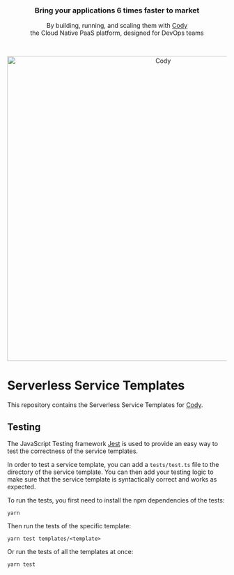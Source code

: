 <h3 align="center">Bring your applications 6 times faster to market</h3>

<p align="center">By building, running, and scaling them with <a href="https://cody.build" target="_blank">Cody</a><br>the Cloud Native PaaS platform, designed for DevOps teams</p>

<br>

<p align="center">
  <a href="https://cody.build" target="_blank">
    <img src="https://cody.build/img/scenes/solution.svg" width="700px" alt="Cody" />
  </a>
</p>

# Serverless Service Templates

This repository contains the Serverless Service Templates for [Cody](https://cody.build).

## Testing

The JavaScript Testing framework [Jest](https://jestjs.io/) is used to provide an easy way to test the correctness of the service templates.

In order to test a service template, you can add a `tests/test.ts` file to the directory of the service template. You can then add your testing logic to make sure that the service template is syntactically correct and works as expected.

To run the tests, you first need to install the npm dependencies of the tests:

```
yarn
```

Then run the tests of the specific template:

```
yarn test templates/<template>
```

Or run the tests of all the templates at once:

```
yarn test
```
